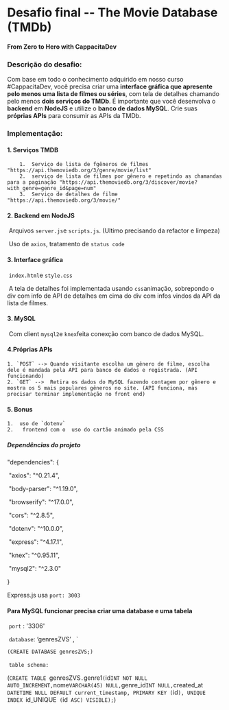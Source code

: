 # Desafio final -- **The Movie Database (TMDb)** 

#### 							From Zero to Hero  with  CappacitaDev

### Descrição do desafio:	

Com base em todo o conhecimento adquirido em nosso curso #CappacitaDev, você precisa criar uma **interface gráfica que apresente pelo menos uma lista de filmes ou séries**, com tela de detalhes chamando pelo menos **dois serviços do TMDb**. É importante que você desenvolva o **backend** em **NodeJS** e utilize o **banco de dados MySQL**. Crie suas **próprias APIs** para consumir as APIs da TMDb.

### Implementação:

#### 1. Serviços TMDB

  		1.  Serviço de lista de fgêneros de filmes  "https://api.themoviedb.org/3/genre/movie/list"
  		2.  serviço de lista de filmes por gênero e repetindo as chamandas para a paginação "https://api.themoviedb.org/3/discover/movie?with_genre=genre_id&page=num"
  		3.  Serviço de detalhes de filme "https://api.themoviedb.org/3/movie/"		

#### 2. Backend em NodeJS

​	Arquivos `server.js`e `scripts.js`.  (Ultimo precisando da refactor e limpeza)

​	Uso de `axios`, tratamento de `status code `

#### 3. Interface gráfica

​	`index.html`e `style.css`

​	A tela de detalhes foi implementada usando `css`animação, sobrepondo o div com info de API de detalhes em cima do div com infos vindos da API da lista de filmes.

#### 3. MySQL

​	Com client `mysql2`e `knex`feita conexção com banco de dados MySQL.

#### 4.Próprias APIs

	1. `POST` --> Quando visitante escolha um gênero de filme, escolha dele é mandada pela API para banco de dados e registrada. (API funcionando)
 	2. `GET` -->  Retira os dados do MySQL fazendo contagem por gênero e mostra os 5 mais populares gêneros no site. (API funciona, mas precisar terminar implementação no front end)

#### 5. Bonus

	1.  uso de `dotenv`
 	2.   frontend com o  uso do cartão animado pela CSS

##### Dependências do projeto

  "dependencies": {

​    "axios": "^0.21.4",

​    "body-parser": "^1.19.0",

​    "browserify": "^17.0.0",

​    "cors": "^2.8.5",

​    "dotenv": "^10.0.0",

​    "express": "^4.17.1",

​    "knex": "^0.95.11",

​    "mysql2": "^2.3.0"

  }

Express.js usa `port: 3003`

#### Para MySQL funcionar precisa criar uma database e uma tabela

​	`port` : '3306'

​	`database`:  ‘genresZVS’  , `

`(CREATE DATABASE genresZVS;)`

​	`table schema:`

 (`CREATE TABLE `genresZVS`.`genre1` (
  `id` INT NOT NULL AUTO_INCREMENT,
  `nome` VARCHAR(45) NULL,
  `genre_id` INT NULL,
  `created_at` DATETIME NULL DEFAULT current_timestamp,
  PRIMARY KEY (`id`),
  UNIQUE INDEX `id_UNIQUE` (`id` ASC) VISIBLE);`)

